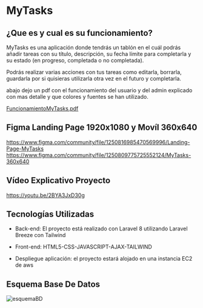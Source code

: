 # MyTasks

## ¿Que es y cual es su funcionamiento?

 MyTasks es una aplicación donde tendrás un tablón en el cuál podrás añadir tareas con su título,
 descripción, su fecha límite para completarla y su estado (en progreso, completada o no completada).
 
 Podrás realizar varias acciones con tus tareas como editarla, borrarla, guardarla por si quisieras
 utilizarla otra vez en el futuro y completarla.
 
 abajo dejo un pdf con el funcionamiento del usuario y del admin explicado con mas detalle y que colores 
 y fuentes se han utilizado.
 
 [FuncionamientoMyTasks.pdf](https://github.com/cesarjulio19/MyTasks/files/11771346/FuncionamientoMyTasks.pdf)
 
 ## Figma Landing Page 1920x1080 y Movíl 360x640
 
 https://www.figma.com/community/file/1250816985470569996/Landing-Page-MyTasks
 https://www.figma.com/community/file/1250809775725552124/MyTasks-360x640
 
 ## Vídeo Explicativo Proyecto
 https://youtu.be/2BYA3JxD30g
 
 
 ## Tecnologías Utilizadas
 
 * Back-end: El proyecto está realizado con Laravel 8 utilizando Laravel Breeze con Tailwind

 * Front-end: HTML5-CSS-JAVASCRIPT-AJAX-TAILWIND

 * Despliegue aplicación: el proyecto estará alojado en una instancia EC2 de aws

 ## Esquema Base De Datos
 
 
 
 ![esquemaBD](https://github.com/cesarjulio19/MyTasks/assets/48284756/90a42df8-5257-43a9-9f19-b65465710f50)


 
